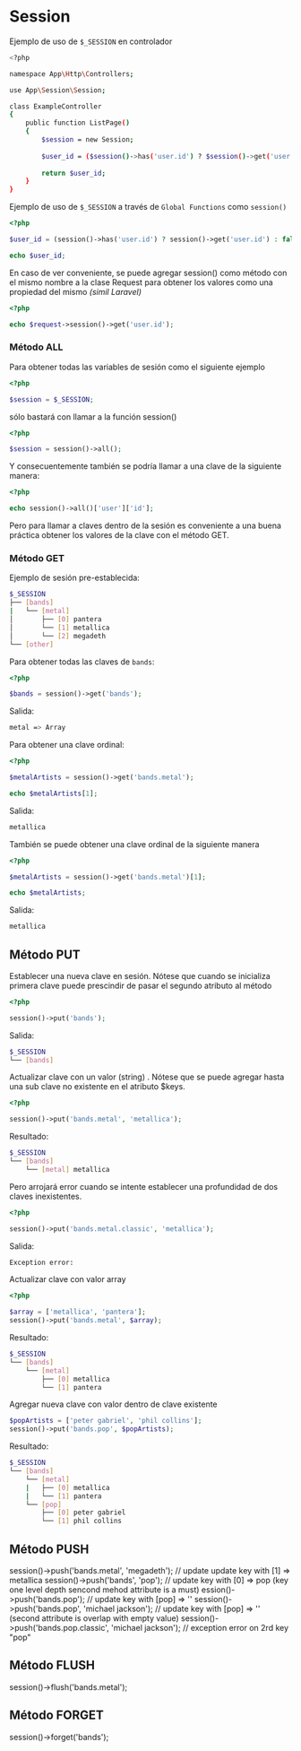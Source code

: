 # Session

Ejemplo de uso de `$_SESSION` en controlador
```bash
<?php

namespace App\Http\Controllers;

use App\Session\Session;

class ExampleController
{    
    public function ListPage()
    {
        $session = new Session;
        
        $user_id = ($session()->has('user.id') ? $session()->get('user.id') : false;
    
        return $user_id;
    }
}
```
Ejemplo de uso de `$_SESSION` a través de `Global Functions` como `session()`
```php
<?php

$user_id = (session()->has('user.id') ? session()->get('user.id') : false);

echo $user_id;

```
En caso de ver conveniente, se puede agregar session() como método con el mismo nombre a la clase Request para obtener los valores como una propiedad del mismo *(simil Laravel)*
```php
<?php

echo $request->session()->get('user.id');
```

### Método ALL 
Para obtener todas las variables de sesión como el siguiente ejemplo
```php
<?php

$session = $_SESSION;
```
sólo bastará con llamar a la función session()
```php
<?php

$session = session()->all();
```
Y consecuentemente también se podría llamar a una clave de la siguiente manera:
```php
<?php

echo session()->all()['user']['id'];
```
Pero para llamar a claves dentro de la sesión es conveniente a una buena práctica obtener los valores de la clave con el método GET.

### Método GET 
Ejemplo de sesión pre-establecida:
```bash
$_SESSION
├── [bands]
|   └── [metal]
│       ├── [0] pantera
│       └── [1] metallica
│       └── [2] megadeth
└── [other]
```
Para obtener todas las claves de `bands`:
```php
<?php

$bands = session()->get('bands');
```
Salida:
```bash
metal => Array
```
Para obtener una clave ordinal:
```php
<?php

$metalArtists = session()->get('bands.metal');

echo $metalArtists[1];
```
Salida:
```bash
metallica
```
También se puede obtener una clave ordinal de la siguiente manera
```php
<?php

$metalArtists = session()->get('bands.metal')[1];

echo $metalArtists;
```
Salida:
```bash
metallica
```

## Método PUT
Establecer una nueva clave en sesión. Nótese que cuando se inicializa primera clave puede prescindir de pasar el segundo atributo al método
```php
<?php

session()->put('bands');
```
Salida:
```bash
$_SESSION
└── [bands]
```
Actualizar clave con un valor (string) . Nótese que se puede agregar hasta una sub clave no existente en el atributo $keys.
```php
<?php

session()->put('bands.metal', 'metallica');
```
Resultado:
```bash
$_SESSION
└── [bands]
    └── [metal] metallica
```
Pero arrojará error cuando se intente establecer una profundidad de dos claves inexistentes.
```php
<?php

session()->put('bands.metal.classic', 'metallica');
```
Salida:
```bash
Exception error:
```
Actualizar clave con valor array
```php
<?php

$array = ['metallica', 'pantera'];
session()->put('bands.metal', $array);
```
Resultado:
```bash
$_SESSION
└── [bands]
    └── [metal]
        ├── [0] metallica
        └── [1] pantera
```
Agregar nueva clave con valor dentro de clave existente
```php
$popArtists = ['peter gabriel', 'phil collins'];
session()->put('bands.pop', $popArtists);
```
Resultado:
```bash
$_SESSION
└── [bands]
    └── [metal]
    |   ├── [0] metallica
    |   └── [1] pantera
    └── [pop]
        ├── [0] peter gabriel
        └── [1] phil collins
```

## Método PUSH


session()->push('bands.metal', 'megadeth');               // update update key with [1] => metallica
session()->push('bands', 'pop');                          // update key with [0] => pop (key one level depth sencond mehod attribute is a must)
ession()->push('bands.pop');                             // update key with [pop] => ''
session()->push('bands.pop', 'michael jackson');          // update key with [pop] => '' (second attribute is overlap with empty value)
session()->push('bands.pop.classic', 'michael jackson');  // exception error on 2rd key "pop"


## Método FLUSH 

session()->flush('bands.metal');

## Método FORGET

session()->forget('bands');


